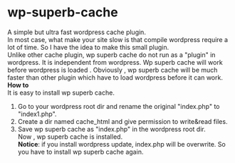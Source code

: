 # wp-superb-cache
A simple but ultra fast wordpress cache plugin.</br>
In most case, what make your site slow is that compile wordpress require a lot of time. So I have the idea to make this small plugin.</br>
Unlike other cache plugin, wp superb cache do not run as a "plugin" in wordpress. It is independent from wordpress. Wp superb cache will work before wordpress is loaded .  Obviously , wp superb cache will be much faster than other plugin which have to load wordpress before it can work.
</br>
<b>How to</b></br>
It is easy to install wp superb cache. </br>
1. Go to your wordpress root dir and rename the original "index.php" to "index1.php".</br>
2. Create a dir named cache_html and give permission to write&read files.</br>
3. Save wp superb cache as "index.php" in the wordpress root dir.</br>
Now , wp superb cache is installed.</br>
<b>Notice</b>: if you install wordpress update, index.php will be overwrite. So you have to install wp superb cache again.</br>
